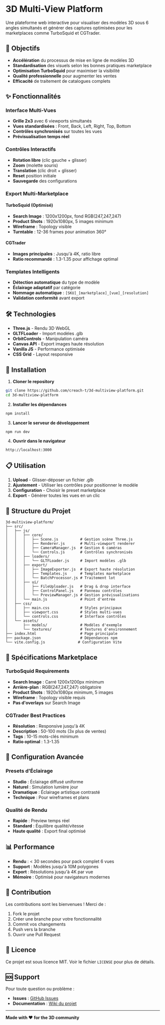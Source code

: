 # 3D Multi-View Platform

Une plateforme web interactive pour visualiser des modèles 3D sous 6 angles simultanés et générer des captures optimisées pour les marketplaces comme TurboSquid et CGTrader.

## 🎯 Objectifs

- **Accélération** du processus de mise en ligne de modèles 3D
- **Standardisation** des visuels selon les bonnes pratiques marketplace
- **Optimisation TurboSquid** pour maximiser la visibilité
- **Qualité professionnelle** pour augmenter les ventes
- **Efficacité** de traitement de catalogues complets

## ✨ Fonctionnalités

### Interface Multi-Vues
- **Grille 2x3** avec 6 viewports simultanés
- **Vues standardisées** : Front, Back, Left, Right, Top, Bottom
- **Contrôles synchronisés** sur toutes les vues
- **Prévisualisation temps réel**

### Contrôles Interactifs
- **Rotation libre** (clic gauche + glisser)
- **Zoom** (molette souris)
- **Translation** (clic droit + glisser)
- **Reset** position initiale
- **Sauvegarde** des configurations

### Export Multi-Marketplace

#### TurboSquid (Optimisé)
- **Search Image** : 1200x1200px, fond RGB(247,247,247)
- **Product Shots** : 1920x1080px, 5 images minimum
- **Wireframe** : Topology visible
- **Turntable** : 12-36 frames pour animation 360°

#### CGTrader
- **Images principales** : Jusqu'à 4K, ratio libre
- **Ratio recommandé** : 1.3-1.35 pour affichage optimal

### Templates Intelligents
- **Détection automatique** du type de modèle
- **Éclairage adaptatif** par catégorie
- **Nommage automatique** : `[SKU]_[marketplace]_[vue]_[resolution]`
- **Validation conformité** avant export

## 🛠️ Technologies

- **Three.js** - Rendu 3D WebGL
- **GLTFLoader** - Import modèles .glb
- **OrbitControls** - Manipulation caméra
- **Canvas API** - Export images haute résolution
- **Vanilla JS** - Performance optimisée
- **CSS Grid** - Layout responsive

## 🚀 Installation

1. **Cloner le repository**
```bash
git clone https://github.com/creach-t/3d-multiview-platform.git
cd 3d-multiview-platform
```

2. **Installer les dépendances**
```bash
npm install
```

3. **Lancer le serveur de développement**
```bash
npm run dev
```

4. **Ouvrir dans le navigateur**
```
http://localhost:3000
```

## 📋 Utilisation

1. **Upload** - Glisser-déposer un fichier .glb
2. **Ajustement** - Utiliser les contrôles pour positionner le modèle
3. **Configuration** - Choisir le preset marketplace
4. **Export** - Générer toutes les vues en un clic

## 📁 Structure du Projet

```
3d-multiview-platform/
├── src/
│   ├── js/
│   │   ├── core/
│   │   │   ├── Scene.js          # Gestion scène Three.js
│   │   │   ├── Renderer.js       # Multi-viewport renderer
│   │   │   ├── CameraManager.js  # Gestion 6 caméras
│   │   │   └── Controls.js       # Contrôles synchronisés
│   │   ├── loaders/
│   │   │   └── GLTFLoader.js     # Import modèles .glb
│   │   ├── export/
│   │   │   ├── ImageExporter.js  # Export haute résolution
│   │   │   ├── Templates.js      # Templates marketplace
│   │   │   └── BatchProcessor.js # Traitement lot
│   │   ├── ui/
│   │   │   ├── FileUploader.js   # Drag & drop interface
│   │   │   ├── ControlPanel.js   # Panneau contrôles
│   │   │   └── PreviewManager.js # Gestion prévisualisations
│   │   └── main.js               # Point d'entrée
│   ├── css/
│   │   ├── main.css              # Styles principaux
│   │   ├── viewport.css          # Styles multi-vues
│   │   └── controls.css          # Interface contrôles
│   └── assets/
│       ├── models/               # Modèles d'exemple
│       └── textures/             # Textures d'environnement
├── index.html                    # Page principale
├── package.json                  # Dépendances npm
└── vite.config.js               # Configuration Vite
```

## 🎨 Spécifications Marketplace

### TurboSquid Requirements
- **Search Image** : Carré 1200x1200px minimum
- **Arrière-plan** : RGB(247,247,247) obligatoire
- **Product Shots** : 1920x1080px minimum, 5 images
- **Wireframe** : Topology visible requis
- **Pas d'overlays** sur Search Image

### CGTrader Best Practices
- **Résolution** : Responsive jusqu'à 4K
- **Description** : 50-100 mots (3x plus de ventes)
- **Tags** : 10-15 mots-clés minimum
- **Ratio optimal** : 1.3-1.35

## 🔧 Configuration Avancée

### Presets d'Éclairage
- **Studio** : Éclairage diffusé uniforme
- **Naturel** : Simulation lumière jour
- **Dramatique** : Éclairage artistique contrasté
- **Technique** : Pour wireframes et plans

### Qualité de Rendu
- **Rapide** : Preview temps réel
- **Standard** : Équilibre qualité/vitesse
- **Haute qualité** : Export final optimisé

## 📊 Performance

- **Rendu** : < 30 secondes pour pack complet 6 vues
- **Support** : Modèles jusqu'à 10M polygones
- **Export** : Résolutions jusqu'à 4K par vue
- **Mémoire** : Optimisé pour navigateurs modernes

## 🤝 Contribution

Les contributions sont les bienvenues ! Merci de :

1. Fork le projet
2. Créer une branche pour votre fonctionnalité
3. Commit vos changements
4. Push vers la branche
5. Ouvrir une Pull Request

## 📄 Licence

Ce projet est sous licence MIT. Voir le fichier `LICENSE` pour plus de détails.

## 🆘 Support

Pour toute question ou problème :
- **Issues** : [GitHub Issues](https://github.com/creach-t/3d-multiview-platform/issues)
- **Documentation** : [Wiki du projet](https://github.com/creach-t/3d-multiview-platform/wiki)

---

**Made with ❤️ for the 3D community**
